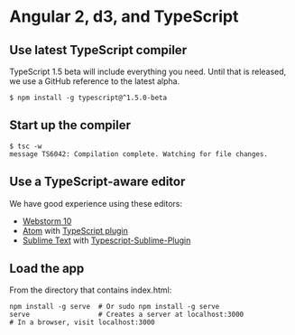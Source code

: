 # Angular 2, d3, and TypeScript

## Use latest TypeScript compiler
TypeScript 1.5 beta will include everything you need. Until that is released,
we use a GitHub reference to the latest alpha.

    $ npm install -g typescript@^1.5.0-beta

## Start up the compiler

    $ tsc -w
    message TS6042: Compilation complete. Watching for file changes.

## Use a TypeScript-aware editor
We have good experience using these editors:

* [Webstorm 10](https://www.jetbrains.com/webstorm/download/)
* [Atom](https://atom.io/) with [TypeScript plugin](https://atom.io/packages/atom-typescript)
* [Sublime Text](http://www.sublimetext.com/3) with [Typescript-Sublime-Plugin](https://github.com/Microsoft/Typescript-Sublime-plugin#installation)

## Load the app
From the directory that contains index.html:

    npm install -g serve  # Or sudo npm install -g serve
    serve                 # Creates a server at localhost:3000
    # In a browser, visit localhost:3000
